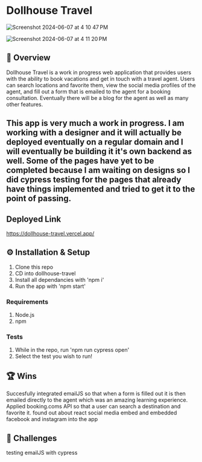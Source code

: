 # Dollhouse Travel

![Screenshot 2024-06-07 at 4 10 47 PM](https://github.com/Swatzell/dollhouse-travel/assets/59072840/3cc37ba1-a292-43d9-b57d-0b0f7444267a)


![Screenshot 2024-06-07 at 4 11 20 PM](https://github.com/Swatzell/dollhouse-travel/assets/59072840/267d83e1-635f-4a2c-8563-e00b14320d59)



## 🌟 Overview

Dollhouse Travel is a work in progress web application that provides users with the ability to book vacations and get in touch with a travel agent. Users can search locations and favorite them, view the social media profiles of the agent, and fill out a form that is emailed to the agent for a booking consultation. Eventually there will be a blog for the agent as well as many other features.

## This app is very much a work in progress. I am working with a designer and it will actually be deployed eventually on a regular domain and I will eventually be building it it's own backend as well. Some of the pages have yet to be completed because I am waiting on designs so I did cypress testing for the pages that already have things implemented and tried to get it to the point of passing.

## Deployed Link

https://dollhouse-travel.vercel.app/

## ⚙️ Installation & Setup

1. Clone this repo
2. CD into dollhouse-travel
3. Install all dependancies with 'npm i'
4. Run the app with 'npm start'

### Requirements

1. Node.js
2. npm

### Tests

1. While in the repo, run 'npm run cypress open'
2. Select the test you wish to run!

## 🏆 Wins
Succesfully integrated emailJS so that when a form is filled out it is then emailed directly to the agent which was an amazing learning experience.
Applied booking.coms API so that a user can search a destination and favorite it.
found out about react social media embed and embedded facebook and instagram into the app

## 🚧 Challenges
testing emailJS with cypress
